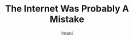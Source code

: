 ---
title: The Internet Was Probably A Mistake
author: Imani
keywords:
description: A historical commentary on growing up in online spaces. From AOL Kids till Now. Circa 2000
---
